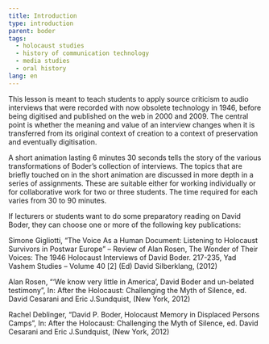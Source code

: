 ```yaml
---
title: Introduction
type: introduction
parent: boder
tags:
  - holocaust studies
  - history of communication technology
  - media studies
  - oral history
lang: en
---
```


This lesson is meant to teach students to apply source criticism to audio interviews that were recorded with now obsolete technology in 1946, before being digitised and published on the web in 2000 and 2009. The central point is whether the meaning and value of an interview changes when it is transferred from its original context of creation to a context of preservation and eventually digitisation.

A short animation lasting 6 minutes 30 seconds tells the story of the various transformations of Boder’s collection of interviews. The topics that are briefly touched on in the short animation are discussed in more depth in a series of assignments. These are suitable either for working individually or for collaborative work for two or three students. The time required for each varies from 30 to 90 minutes.

If lecturers or students want to do some preparatory reading on David Boder, they can choose one or more of the following key publications:

Simone Gigliotti, “The Voice As a Human Document: Listening to Holocaust Survivors in Postwar Europe” – Review of Alan Rosen, The Wonder of Their Voices: The 1946 Holocaust Interviews of David Boder. 217-235, Yad Vashem Studies – Volume 40 [2] (Ed) David Silberklang, (2012)

Alan Rosen, “‘We know very little in America’, David Boder and un-belated testimony”, In: After the Holocaust: Challenging the Myth of Silence, ed. David Cesarani and Eric J.Sundquist, (New York, 2012)

Rachel Deblinger, “David P. Boder, Holocaust Memory in Displaced Persons Camps”, In: After the Holocaust: Challenging the Myth of Silence, ed. David Cesarani and Eric J.Sundquist, (New York, 2012)
